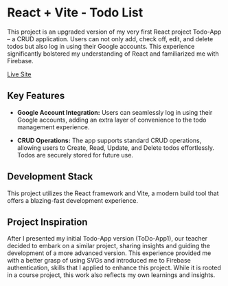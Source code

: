 # React + Vite - Todo List

This project is an upgraded version of my very first React project Todo-App – a CRUD application. Users can not only add, check off, edit, and delete todos but also log in using their Google accounts. This experience significantly bolstered my understanding of React and familiarized me with Firebase.

[Live Site](https://todo-app2-alpha.vercel.app/)

## Key Features

- **Google Account Integration:** Users can seamlessly log in using their Google accounts, adding an extra layer of convenience to the todo management experience.

- **CRUD Operations:** The app supports standard CRUD operations, allowing users to Create, Read, Update, and Delete todos effortlessly. Todos are securely stored for future use.

## Development Stack

This project utilizes the React framework and Vite, a modern build tool that offers a blazing-fast development experience.

## Project Inspiration

After I presented my initial Todo-App version (ToDo-App1), our teacher decided to embark on a similar project, sharing insights and guiding the development of a more advanced version. This experience provided me with a better grasp of using SVGs and introduced me to Firebase authentication, skills that I applied to enhance this project. While it is rooted in a course project, this work also reflects my own learnings and insights.
